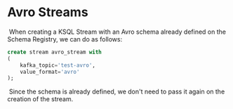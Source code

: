 # Avro Streams

​	When creating a KSQL Stream with an Avro schema already defined on the Schema Registry, we can do as follows:

```sql
create stream avro_stream with
(
	kafka_topic='test-avro',
    value_format='avro'
);
```

​	Since the schema is already defined, we don't need to pass it again on the creation of the stream.
